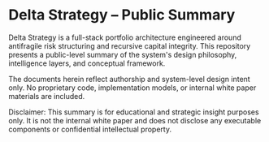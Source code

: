 # Delta Strategy – Public Summary

Delta Strategy is a full-stack portfolio architecture engineered around antifragile risk structuring and recursive capital integrity. This repository presents a public-level summary of the system's design philosophy, intelligence layers, and conceptual framework.

The documents herein reflect authorship and system-level design intent only. No proprietary code, implementation models, or internal white paper materials are included.

Disclaimer: This summary is for educational and strategic insight purposes only. It is not the internal white paper and does not disclose any executable components or confidential intellectual property.
